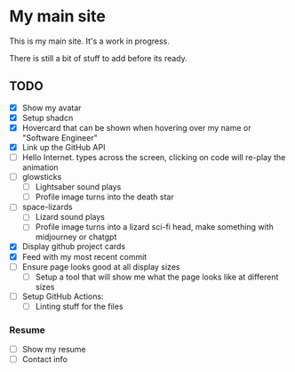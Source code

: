 # My main site

This is my main site. It's a work in progress.

There is still a bit of stuff to add before its ready.
## TODO

- [X] Show my avatar
- [X] Setup shadcn
- [X] Hovercard that can be shown when hovering over my name or "Software Engineer"
- [X] Link up the GitHub API
- [ ] Hello Internet. types across the screen, clicking on code will re-play the animation
- [ ] glowsticks
  - [ ] Lightsaber sound plays
  - [ ] Profile image turns into the death star
- [ ] space-lizards
  - [ ] Lizard sound plays
  - [ ] Profile image turns into a lizard sci-fi head, make something with midjourney or chatgpt
- [X] Display github project cards
- [X] Feed with my most recent commit
- [ ] Ensure page looks good at all display sizes
  - [ ] Setup a tool that will show me what the page looks like at different sizes
- [ ] Setup GitHub Actions:
  - [ ] Linting stuff for the files

### Resume

- [ ] Show my resume
- [ ] Contact info
